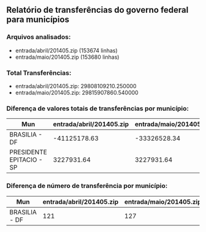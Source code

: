 ## Relatório de transferências do governo federal para municípios
### Arquivos analisados:
* entrada/abril/201405.zip (153674 linhas)
* entrada/maio/201405.zip (153680 linhas)
### Total Transferências:
* entrada/abril/201405.zip: 29808109210.250000
* entrada/maio/201405.zip: 29815907860.540000
### Diferença de valores totais de transferências por município:
| Mun | entrada/abril/201405.zip | entrada/maio/201405.zip | Diff | Percent |
| --- | --- | --- | --- | --- |
| BRASILIA - DF | -41125178.63 | -33326528.34 | 7798650.29 | -18.96 |
| PRESIDENTE EPITACIO - SP | 3227931.64 | 3227931.64 | -0.00 | -0.00 |
### Diferença de número de transferência por município:
| Mun | entrada/abril/201405.zip | entrada/maio/201405.zip | Diff | Percent |
| --- | --- | --- | --- | --- |
| BRASILIA - DF | 121 | 127 | 6 | 4 |
